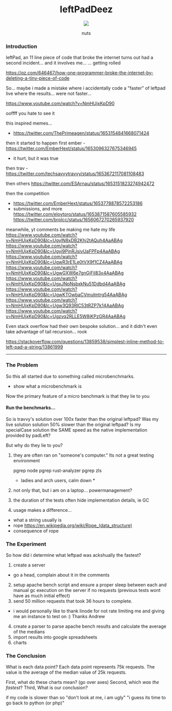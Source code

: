 <summary dir=ltr ><summary align=center dir=rtl /><h1>leftPadDeez</h1></summary>
<p align=center ><img src=https://user-images.githubusercontent.com/31113245/235832123-4a107f5b-b66a-49a8-a679-e4334e38b512.png /> </p>
<p align=center>nuts</p>

### Introduction
leftPad, an 11 line piece of code that broke the internet turns out had a
second incident... and it involves me... ... getting rolled

https://qz.com/646467/how-one-programmer-broke-the-internet-by-deleting-a-tiny-piece-of-code

So... maybe i made a mistake where i accidentally code a "faster" of leftpad
live where the results... were not faster...

https://www.youtube.com/watch?v=NmHUjxKpD90

ooffff you hate to see it

this inspired memes...
* https://twitter.com/ThePrimeagen/status/1653154841668071424

then it started to happen
first ember - https://twitter.com/EmberHext/status/1653096327675346945
  - it hurt, but it was true

then trav - https://twitter.com/techsavvytravvy/status/1653672117081108483

then others
https://twitter.com/ESArnau/status/1653151823274942472

then the competition
  - https://twitter.com/EmberHext/status/1653778878572253186
  - submissions, and more
        https://twitter.com/eloytoro/status/1653871587605585932
        https://twitter.com/brplcc/status/1656067270265937920


meanwhile, yt comments be making me hate my life
https://www.youtube.com/watch?v=NmHUjxKpD90&lc=UgylN8xDB2Khj2tAQuh4AaABAg
https://www.youtube.com/watch?v=NmHUjxKpD90&lc=Ugyi9PjnRJsivUaFPFp4AaABAg
https://www.youtube.com/watch?v=NmHUjxKpD90&lc=UgwR3rE1Le0tVX9f1CZ4AaABAg
https://www.youtube.com/watch?v=NmHUjxKpD90&lc=UgwGXW6e7gnGjFil83x4AaABAg
https://www.youtube.com/watch?v=NmHUjxKpD90&lc=UgxJNpNsbxkNu51Ddbd4AaABAg
https://www.youtube.com/watch?v=NmHUjxKpD90&lc=UgwKTOwbaCVmulmtrg54AaABAg
https://www.youtube.com/watch?v=NmHUjxKpD90&lc=Ugw3Q93RlC53tRZP7k14AaABAg
https://www.youtube.com/watch?v=NmHUjxKpD90&lc=Ugzvq2RLLE5W8iKPzGR4AaABAg

Even stack overflow had their own bespoke solution... and it didn't even take
advantage of tail recursion... rook

https://stackoverflow.com/questions/13859538/simplest-inline-method-to-left-pad-a-string/13861999

---

### The Problem
So this all started due to something called microbenchmarks.
- show what a microbenchmark is

Now the primary feature of a micro benchmark is that they lie to you

#### Run the benchmarks...
So is travvy's solution over 100x faster than the original leftpad?
Was my live solution solution 50% slower than the original leftpad?
Is my specialCase solution the SAME speed as the native implementation provided by padLeft?

But why do they lie to you?

1. they are often ran on "someone's computer."  Its not a great testing
   environment

   pgrep node
   pgrep rust-analyzer
   pgrep zls

   * ladies and arch users, calm down *

2. not only that, but i am on a laptop... powermanagement?

3. the duration of the tests often hide implementation details, ie GC

4. usage makes a difference...
- what a string usually is
- rope https://en.wikipedia.org/wiki/Rope_(data_structure)
- consequence of rope

### The Experiment
So how did i determine what leftpad was ackshually the fastest?

1. create a server
  - go a head, complain about it in the comments
2. setup apache bench script and ensure a proper sleep between each and manual
   gc execution on the server if no requests (previous tests wont have as much
   initial effect)
3. send 50 million requests that took 36 hours to complete.
  - i would personally like to thank linode for not rate limiting me and giving me an instance to test on :)  Thanks Andrew
4. create a parser to parse apache bench results and calculate the average of the medians
5. import results into google spreadsheets
6. charts

### The Conclusion
What is each data point? Each data point represents 75k requests.  The value is
the average of the median value of 25k requests.

First, what do these charts mean? (go over axes)
Second, which _was the fastest_?
Third, What is our conclusion?

if my code is slower than so
"don't look at me, i am ugly"
"i guess its time to go back to python (or php)"
